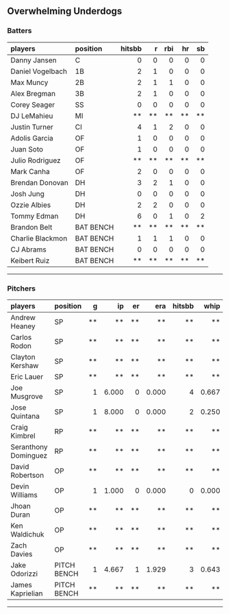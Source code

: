 ## Overwhelming Underdogs

### Batters

 
|players          |position  | hitsbb|  r| rbi| hr| sb| 
|:----------------|:---------|------:|--:|---:|--:|--:| 
|Danny Jansen     |C         |      0|  0|   0|  0|  0| 
|Daniel Vogelbach |1B        |      2|  1|   0|  0|  0| 
|Max Muncy        |2B        |      2|  1|   1|  0|  0| 
|Alex Bregman     |3B        |      2|  1|   0|  0|  0| 
|Corey Seager     |SS        |      0|  0|   0|  0|  0| 
|DJ LeMahieu      |MI        |     **| **|  **| **| **| 
|Justin Turner    |CI        |      4|  1|   2|  0|  0| 
|Adolis Garcia    |OF        |      1|  0|   0|  0|  0| 
|Juan Soto        |OF        |      1|  0|   0|  0|  0| 
|Julio Rodriguez  |OF        |     **| **|  **| **| **| 
|Mark Canha       |OF        |      2|  0|   0|  0|  0| 
|Brendan Donovan  |DH        |      3|  2|   1|  0|  0| 
|Josh Jung        |DH        |      0|  0|   0|  0|  0| 
|Ozzie Albies     |DH        |      2|  2|   0|  0|  0| 
|Tommy Edman      |DH        |      6|  0|   1|  0|  2| 
|Brandon Belt     |BAT BENCH |     **| **|  **| **| **| 
|Charlie Blackmon |BAT BENCH |      1|  1|   1|  0|  0| 
|CJ Abrams        |BAT BENCH |      0|  0|   0|  0|  0| 
|Keibert Ruiz     |BAT BENCH |     **| **|  **| **| **| 

* * *

### Pitchers

 
|players              |position    |  g|    ip| er|   era| hitsbb|  whip| so|  w| sv| 
|:--------------------|:-----------|--:|-----:|--:|-----:|------:|-----:|--:|--:|--:| 
|Andrew Heaney        |SP          | **|    **| **|    **|     **|    **| **| **| **| 
|Carlos Rodon         |SP          | **|    **| **|    **|     **|    **| **| **| **| 
|Clayton Kershaw      |SP          | **|    **| **|    **|     **|    **| **| **| **| 
|Eric Lauer           |SP          | **|    **| **|    **|     **|    **| **| **| **| 
|Joe Musgrove         |SP          |  1| 6.000|  0| 0.000|      4| 0.667|  8|  1|  0| 
|Jose Quintana        |SP          |  1| 8.000|  0| 0.000|      2| 0.250|  6|  0|  0| 
|Craig Kimbrel        |RP          | **|    **| **|    **|     **|    **| **| **| **| 
|Seranthony Dominguez |RP          | **|    **| **|    **|     **|    **| **| **| **| 
|David Robertson      |OP          | **|    **| **|    **|     **|    **| **| **| **| 
|Devin Williams       |OP          |  1| 1.000|  0| 0.000|      0| 0.000|  2|  0|  1| 
|Jhoan Duran          |OP          | **|    **| **|    **|     **|    **| **| **| **| 
|Ken Waldichuk        |OP          | **|    **| **|    **|     **|    **| **| **| **| 
|Zach Davies          |OP          | **|    **| **|    **|     **|    **| **| **| **| 
|Jake Odorizzi        |PITCH BENCH |  1| 4.667|  1| 1.929|      3| 0.643|  5|  0|  0| 
|James Kaprielian     |PITCH BENCH | **|    **| **|    **|     **|    **| **| **| **| 


* * *


